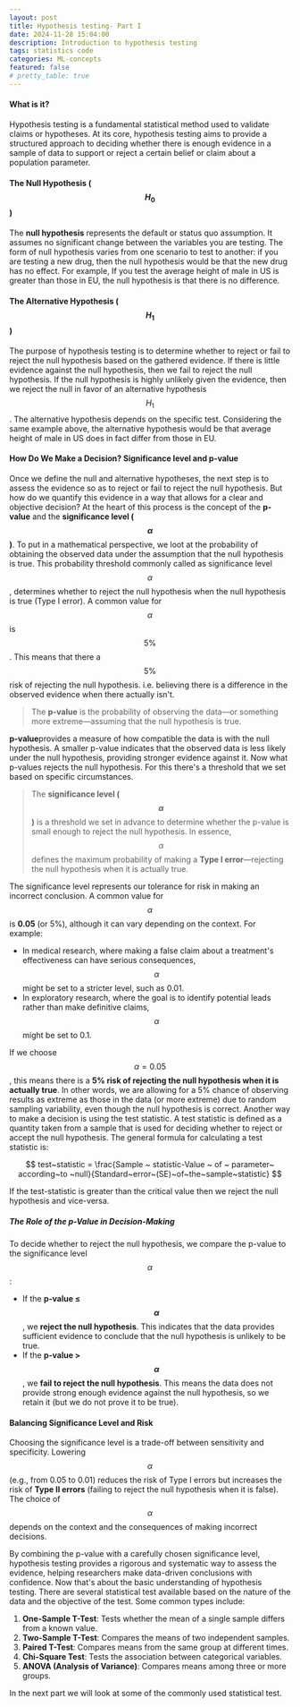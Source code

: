```yaml
---
layout: post
title: Hypothesis testing- Part I
date: 2024-11-28 15:04:00
description: Introduction to hypothesis testing
tags: statistics code
categories: ML-concepts
featured: false
# pretty_table: true
---
```


#### What is it?
Hypothesis testing is a fundamental statistical method used to validate claims or hypotheses. At its core, hypothesis testing aims to provide a structured approach to deciding whether there is enough evidence in a sample of data to support or reject a certain belief or claim about a population parameter.

#### The Null Hypothesis ($$H_0$$)
The **null hypothesis** represents the default or status quo assumption. It assumes no significant change between the variables you are testing. The form of null hypothesis varies from one scenario to test to another: if you are testing  a new drug, then the null hypothesis would be that the new drug has no effect.  For example, If you test the average height of male in US is greater than those in EU, the null hypothesis is that there is no difference.

#### The Alternative Hypothesis ($$H_1$$)
The purpose of hypothesis testing is to determine whether to reject or fail to reject the null hypothesis based on the gathered evidence. If there is little evidence against the null hypothesis, then we fail to reject the null hypothesis. If the null hypothesis is highly unlikely given the evidence, then we reject the null in favor of an alternative hypothesis $$H_{1}$$. The alternative hypothesis depends on the specific test. Considering the same example above, the alternative hypothesis would be that average height of male in US does in fact differ from those in EU.

#### How Do We Make a Decision? Significance level and p-value
Once we define the null and alternative hypotheses, the next step is to assess the evidence so as to reject or fail to reject the null hypothesis. But how do we quantify this evidence in a way that allows for a clear and objective decision?
At the heart of this process is the concept of the **p-value** and the **significance level ($$\alpha$$)**.
To put in a mathematical perspective, we loot at the probability of obtaining the observed data under the assumption that  the null hypothesis is true. This probability threshold commonly called as significance level $$\alpha$$, determines whether to reject the null hypothesis when the null hypothesis is true (Type I error). A common value for $$\alpha$$ is $$5\%$$. This means that there a $$5\%$$ risk of rejecting the null hypothesis. i.e. believing there is a difference in the observed evidence when there actually isn't.

> The **p-value** is the probability of observing the data—or something more extreme—assuming that the null hypothesis is true.

**p-value**provides a measure of how compatible the data is with the null hypothesis. A smaller p-value indicates that the observed data is less likely under the null hypothesis, providing stronger evidence against it. Now what p-values rejects the null hypothesis. For this there's a threshold that we set based on specific circumstances.

> The **significance level ($$\alpha$$)** is a threshold we set in advance to determine whether the p-value is small enough to reject the null hypothesis. In essence, $$\alpha$$ defines the maximum probability of making a **Type I error**—rejecting the null hypothesis when it is actually true.

The significance level represents our tolerance for risk in making an incorrect conclusion. A common value for $$\alpha$$ is **0.05** (or 5%), although it can vary depending on the context. For example:

- In medical research, where making a false claim about a treatment's effectiveness can have serious consequences, $$\alpha$$ might be set to a stricter level, such as 0.01.
- In exploratory research, where the goal is to identify potential leads rather than make definitive claims, $$\alpha$$ might be set to 0.1.

If we choose $$\alpha = 0.05$$, this means there is a **5% risk of rejecting the null hypothesis when it is actually true**. In other words, we are allowing for a 5% chance of observing results as extreme as those in the data (or more extreme) due to random sampling variability, even though the null hypothesis is correct.
Another way to make a decision is using the test statistic. A test statistic is defined as a quantity taken from a sample that is used for deciding whether to reject or accept the null hypothesis.
The general formula for calculating a test statistic is:

$$
test~statistic = \frac{Sample ~ statistic-Value ~ of ~ parameter~ according~to ~null}{Standard~error~(SE)~of~the~sample~statistic}
$$

If the test-statistic is greater than the critical value then we reject the null hypothesis and vice-versa.

##### The Role of the p-Value in Decision-Making

To decide whether to reject the null hypothesis, we compare the p-value to the significance level $$\alpha$$:
- If the **p-value ≤ $$\alpha$$**, we **reject the null hypothesis**. This indicates that the data provides sufficient evidence to conclude that the null hypothesis is unlikely to be true.
- If the **p-value > $$\alpha$$**, we **fail to reject the null hypothesis**. This means the data does not provide strong enough evidence against the null hypothesis, so we retain it (but we do not prove it to be true).

#### Balancing Significance Level and Risk

Choosing the significance level is a trade-off between sensitivity and specificity. Lowering $$\alpha$$ (e.g., from 0.05 to 0.01) reduces the risk of Type I errors but increases the risk of **Type II errors** (failing to reject the null hypothesis when it is false). The choice of $$\alpha$$ depends on the context and the consequences of making incorrect decisions.

By combining the p-value with a carefully chosen significance level, hypothesis testing provides a rigorous and systematic way to assess the evidence, helping researchers make data-driven conclusions with confidence.
Now that's about the basic understanding of hypothesis testing. There are several statistical test available based on the nature of the data and the objective of the test. Some common types include:
1. **One-Sample T-Test**: Tests whether the mean of a single sample differs from a known value.
2. **Two-Sample T-Test**: Compares the means of two independent samples.  
3. **Paired T-Test**: Compares means from the same group at different times.  
4. **Chi-Square Test**: Tests the association between categorical variables.  
5. **ANOVA (Analysis of Variance)**: Compares means among three or more groups.

In the next part we will look at some of the commonly used statistical test.
